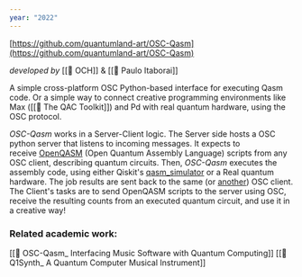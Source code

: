 ```yaml
---
year: "2022"
---
```

[https://github.com/quantumland-art/OSC-Qasm](https://github.com/quantumland-art/OSC-Qasm)

_developed by_ [[👤 OCH]] & [[👤 Paulo Itaborai]]

A simple cross-platform OSC Python-based interface for executing Qasm code. Or a simple way to connect creative programming environments like Max ([[💾 The QAC Toolkit]]) and Pd with real quantum hardware, using the OSC protocol.

_OSC-Qasm_ works in a Server-Client logic. The Server side hosts a OSC python server that listens to incoming messages. It expects to receive [OpenQASM](https://en.wikipedia.org/wiki/OpenQASM) (Open Quantum Assembly Language) scripts from any OSC client, describing quantum circuits. Then, _OSC-Qasm_ executes the assembly code, using either Qiskit's [qasm_simulator](https://www.youtube.com/watch?v=V4CwN4rEtVQ) or a Real quantum hardware. The job results are sent back to the same (or [another](https://github.com/iccmr-quantum/OSC-Qasm#network-distribution)) OSC client. The Client's tasks are to send OpenQASM scripts to the server using OSC, receive the resulting counts from an executed quantum circuit, and use it in a creative way!

### Related academic work:
[[📝 OSC-Qasm_ Interfacing Music Software with Quantum Computing]]
[[📝 Q1Synth_ A Quantum Computer Musical Instrument]]

